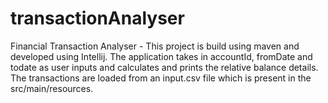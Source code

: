 # transactionAnalyser
Financial Transaction Analyser - This project is build using maven and developed using Intellij.
The application takes in accountId, fromDate and todate as user inputs and calculates and prints the relative balance details. 
The transactions are loaded from an input.csv file which is present in the src/main/resources.

